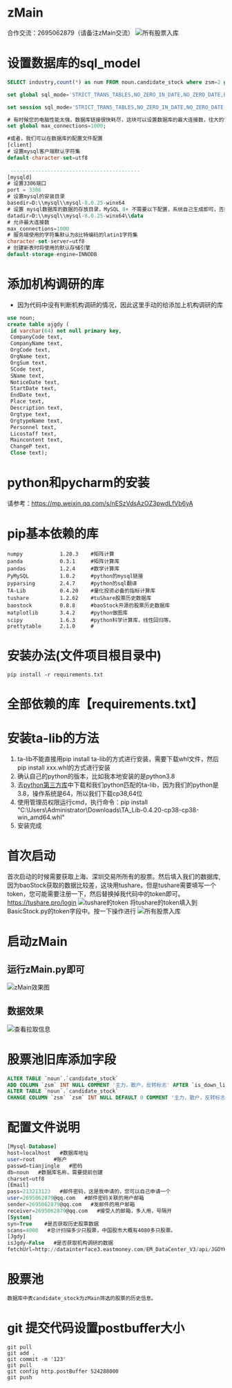 # zMain

合作交流：2695062879（请备注zMain交流）
![所有股票入库](src/NewTun/temp/zMain1.png)
# 设置数据库的sql_model
```sql
SELECT industry,count(*) as num FROM noun.candidate_stock where zsm=2 group by industry;

set global sql_mode='STRICT_TRANS_TABLES,NO_ZERO_IN_DATE,NO_ZERO_DATE,ERROR_FOR_DIVISION_BY_ZERO,NO_ENGINE_SUBSTITUTION';

set session sql_mode='STRICT_TRANS_TABLES,NO_ZERO_IN_DATE,NO_ZERO_DATE,ERROR_FOR_DIVISION_BY_ZERO,NO_ENGINE_SUBSTITUTION';

# 有时候您的电脑性能太强，数据库链接很快耗尽，这块可以设置数据库的最大连接数，往大的设置一下。
set global max_connections=1000;

#或者，我们可以在数据库的配置文件配置
[client]
# 设置mysql客户端默认字符集
default-character-set=utf8
 
 ------------------------------------------
[mysqld]
# 设置3306端口
port = 3306
# 设置mysql的安装目录
basedir=D:\\mysql\\mysql-8.0.25-winx64
# 设置 mysql数据库的数据的存放目录，MySQL 8+ 不需要以下配置，系统自己生成即可，否则有可能报错
datadir=D:\\mysql\\mysql-8.0.25-winx64\\data
# 允许最大连接数
max_connections=1000
# 服务端使用的字符集默认为8比特编码的latin1字符集
character-set-server=utf8
# 创建新表时将使用的默认存储引擎
default-storage-engine=INNODB
```

# 添加机构调研的库
- 因为代码中没有判断机构调研的情况，因此这里手动的给添加上机构调研的库
```sql
use noun;
create table ajgdy (
 id varchar(64) not null primary key,
 CompanyCode text,
 CompanyName text,
 OrgCode text,
 OrgName text,
 OrgSum text,
 SCode text,
 SName text,
 NoticeDate text,
 StartDate text,
 EndDate text,
 Place text,
 Description text,
 Orgtype text,
 OrgtypeName text,
 Personnel text,
 Licostaff text,
 Maincontent text,
 ChangeP text,
 Close text);
```
# python和pycharm的安装

请参考：https://mp.weixin.qq.com/s/nESzVdsAzOZ3pwdLfVb6yA

# pip基本依赖的库
```sqlite
numpy            1.20.3    #矩阵计算
panda            0.3.1     #矩阵计算库
pandas           1.2.4     #数学计算库
PyMySQL          1.0.2     #python的mysql链接
pyparsing        2.4.7     #python的sql翻译
TA-Lib           0.4.20    #量化投资必备的指标计算库
tushare          1.2.62    #tuShare股票历史数据库
baostock         0.8.8     #baoStock开源的股票历史数据库
matplotlib       3.4.2     #python做图库
scipy            1.6.3     #python科学计算库，线性回归等。
prettytable      2.1.0     #
```

# 安装办法(文件项目根目录中)

```sqlite
pip install -r requirements.txt
```

# 全部依赖的库【requirements.txt】


# 安装ta-lib的方法
1. ta-lib不能直接用pip install ta-lib的方式进行安装，需要下载whl文件，然后pip install xxx.whl的方式进行安装
2. 确认自己的python的版本，比如我本地安装的是python3.8
3. 去[python第三方库](https://www.lfd.uci.edu/~gohlke/pythonlibs/#ta-lib)中下载和我们python匹配的ta-lib，因为我们的python是3.8，操作系统是64，所以我们下载cp38,64位
4. 使用管理员权限运行cmd，执行命令：pip install "C:\Users\Administrator\Downloads\TA_Lib-0.4.20-cp38-cp38-win_amd64.whl"
5. 安装完成


# 首次启动
首次启动的时候需要获取上海、深圳交易所所有的股票。然后填入我们的数据库,因为baoStock获取的数据比较差，这块用tushare，但是tushare需要填写一个token，您可能需要注册一下，然后替换掉我代码中的token即可。
https://tushare.pro/login
![tushare的token](src/NewTun/temp/img.png)
将tushare的token填入到BasicStock.py的token字段中。按一下操作进行
![所有股票入库](src/NewTun/temp/stock.jpg)


# 启动zMain
## 运行zMain.py即可
![zMain效果图](src/NewTun/temp/zmain.jpg)
## 数据效果
![查看拉取信息](src/NewTun/temp/stock.jpg)

# 股票池旧库添加字段
```sql
ALTER TABLE `noun`.`candidate_stock` 
ADD COLUMN `zsm` INT NULL COMMENT '主力，散户，反转标志' AFTER `is_down_line`;
ALTER TABLE `noun`.`candidate_stock` 
CHANGE COLUMN `zsm` `zsm` INT NULL DEFAULT 0 COMMENT '主力，散户，反转标志' ;
```

# 配置文件说明
```sql
[Mysql-Database]
host=localhost   #数据库地址
user=root      #账户
passwd=tianjingle   #密码
db=noun   #数据库名称，需要提前创建
charset=utf8
[Email]
pass=213213123   #邮件密码，这是我申请的，您可以自己申请一个
user=2695062879@qq.com   #邮件密码关联的用户邮箱
sender=2695062879@qq.com   #发邮件的用户邮箱
receiver=2695062879@qq.com   #接受人的邮箱，多人用，号隔开
[System]
syn=True    #是否获取历史股票数据
scans=4000   #总计扫描多少只股票，中国股市大概有4080多只股票。
[Jgdy]
isJgdy=False   #是否获取机构调研的数据
fetchUrl=http://datainterface3.eastmoney.com/EM_DataCenter_V3/api/JGDYHZ/GetJGDYMX?js=datatable435798&tkn=eastmoney&secuCode={0}&sortfield=4&sortdirec=1&pageNum={1}&pageSize={2}&cfg=jgdyhz&p=2&pageNo={3}&_=1610583145484  #机构调研数据接口

```

# 股票池

```sql
数据库中表candidate_stock为zMain筛选的股票的历史信息。
```

# git 提交代码设置postbuffer大小
```sqlite
git pull
git add .
git commit -m '123'
git pull
git config http.postBuffer 524288000
git push
```

